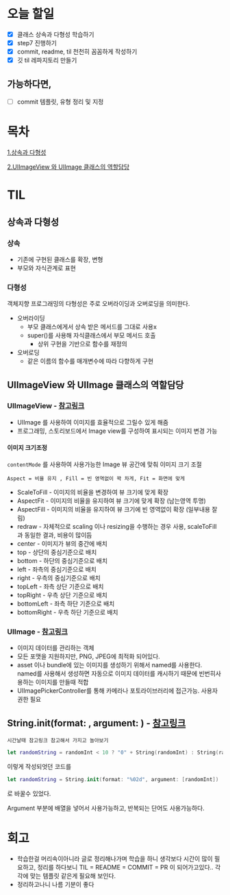 # 오늘 할일

- [x] 클래스 상속과 다형성 학습하기
- [x] step7 진행하기
- [x] commit, readme, til 천천히 꼼꼼하게 작성하기
- [x] 깃 til 레파지토리 만들기

## 가능하다면,

- [ ] commit 템플릿, 유형 정리 및 지정





# 목차

[1.상속과 다형성](##상속과-다형성)

[2.UIImageView 와 UIImage 클래스의 역할담당](##uiimageview-와-uiimage-클래스의-역할담당)

# TIL

## 상속과 다형성

### 상속

- 기존에 구현된 클래스를 확장, 변형
- 부모와 자식관계로 표현

### 다형성

객체지향 프로그래밍의 다형성은 주로 오버라이딩과 오버로딩을 의미한다.

- 오버라이딩
  - 부모 클래스에게서 상속 받은 메서드를 그대로 사용x
  - super()를 사용해 자식클래스에서 부모 메서드 호출
    - 상위 구현을 기반으로 함수를 재정의
- 오버로딩
  - 같은 이름의 함수를 매개변수에 따라 다향하게 구현

 

## UIImageView 와 UIImage 클래스의 역할담당

### UIImageView - [참고링크](https://developer.apple.com/documentation/uikit/uiimageview)

- UIImage 를 사용하여 이미지를 효율적으로 그릴수 있게 해줌
- 프로그래밍, 스토리보드에서 Image view를 구성하여 표시되는 이미지 변경 가능

#### 이미지 크기조정

`contentMode` 를 사용하여 사용가능한 Image 뷰 공간에 맞춰 이미지 크기 조절 

`` Aspect = 비율 유지 , Fill = 빈 영역없이 꽉 차게, Fit = 화면에 맞게 ``

- ScaleToFill - 이미지의 비율을 변경하여 뷰 크기에 맞게 확장
- AspectFit - 이미지의 비율을 유지하여 뷰 크기에 맞게 확장 (남는영역 투명)
- AspectFill - 이미지의 비율을 유지하여 뷰 크기에 빈 영역없이 확장 (일부내용 잘림)
- redraw - 자체적으로 scaling 이나 resizing을 수행하는 경우 사용, scaleToFill 과 동일한 결과, 비용이 많이듬
- center -  이미지가 뷰의 중간에 배치
- top - 상단의 중심기준으로 배치
- bottom - 하단의 중심기준으로 배치
- left - 좌측의 중심기준으로 배치
- right - 우측의 중심기준으로 배치
- topLeft - 좌측 상단 기준으로 배치
- topRight - 우측 상단 기준으로 배치
- bottomLeft - 좌측 하단 기준으로 배치
- bottomRight - 우측 하단 기준으로 배치

### UIImage - [참고링크](https://developer.apple.com/documentation/uikit/uiimage)

- 이미지 데이터를 관리하는 객체
- 모든 포맷을 지원하지만, PNG, JPEG에 최적화 되어있다.
- asset 이나 bundle에 있는 이미지를 생성하기 위해서 named를 사용한다. named를 사용해서 생성하면 자동으로 이미지 데이터를 캐시하기 때문에 빈번히사용하는 이미지를 만들때 적합
- UIImagePickerController를 통해 카메라나 포토라이브러리에 접근가능. 사용자 권한 필요

## String.init(format: , argument:  ) -  [참고링크](https://developer.apple.com/library/archive/documentation/CoreFoundation/Conceptual/CFStrings/formatSpecifiers.html#//apple_ref/doc/uid/TP40004265) 

 ``시간날때 참고링크 참고해서 가지고 놀아보기``

```swift
let randomString = randomInt < 10 ? "0" + String(randomInt) : String(randomInt)
```

이렇게 작성되엇던 코드를

``` swift
let randomString = String.init(format: "%02d", argument: [randomInt])
```

로 바꿀수 있었다.

Argument 부분에 배열을 넣어서 사용가능하고, 반복되는 단어도 사용가능하다.











# 회고

- 학습한걸 머리속이아니라 글로 정리해나가며 학습을 하니 생각보다 시간이 많이 필요하고, 정리를 하다보니 TIL = README = COMMIT = PR 이 되어가고있다.. 각각에 맞는 템플릿 같은게 필요해 보인다.
- 정리하고나니 나름 기분이 좋다







